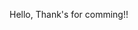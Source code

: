 <!-- # Portfolio

A simple and modern portfolio template that is lightweight, mobile responsive and looks modern. 

- [Demo](#demo)
- [Screenshots](#screenshots)
- [Features](#features)
- [Installation](#installation)

### Demo
[abhn.io](https://abhn.io)

### Screenshots
![homepage](tmp/screenshot.jpg?raw=true "Homepage")

### Features
- Single page portfolio made with vanilla CSS and jQuery
- Sections: Landing, About, Skills (with neat bar graphs), Projects, Contact
- Smooth scrolling
- Fully mobile responsive, made with latest CSS3 grid and flexbox, polyfills included
- Lightweight and easily customizable

### Installation
- Clone this repository and in the settings, set up Github pages in the setting and optionally a custom domain. The site is live now on `your-username.github.io/portfolio`.
- In the config variables, add your details and if you use Google Analytics, add your Publisher ID in the `google_analytics` variable.
- You can add/remove sections from the `_layouts/default.html` file, and then adding the corresponding html file in `_includes/` directory.

### License
GPL -->

Hello, Thank's for comming!!
